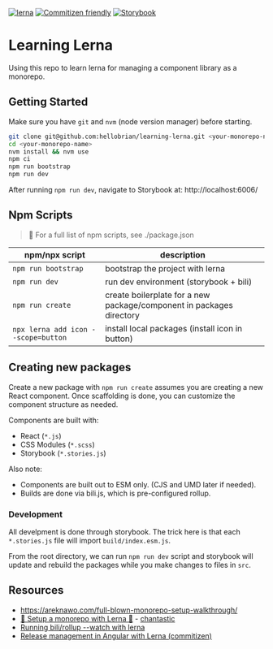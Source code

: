 [![lerna](https://img.shields.io/badge/maintained%20with-lerna-cc00ff.svg)](https://lerna.js.org/)
[![Commitizen friendly](https://img.shields.io/badge/commitizen-friendly-brightgreen.svg)](http://commitizen.github.io/cz-cli/)
[![Storybook](https://cdn.jsdelivr.net/gh/storybookjs/brand@master/badge/badge-storybook.svg)]()

# Learning Lerna

Using this repo to learn lerna for managing a component library as a monorepo.

## Getting Started

Make sure you have `git` and `nvm` (node version manager) before starting.

```sh
git clone git@github.com:hellobrian/learning-lerna.git <your-monorepo-name>
cd <your-monorepo-name>
nvm install && nvm use
npm ci
npm run bootstrap
npm run dev
```

After running `npm run dev`, navigate to Storybook at: http://localhost:6006/

## Npm Scripts

> 👀 For a full list of npm scripts, see ./package.json

| npm/npx script                      | description                                                          |
| ----------------------------------- | -------------------------------------------------------------------- |
| `npm run bootstrap`                 | bootstrap the project with lerna                                     |
| `npm run dev`                       | run dev environment (storybook + bili)                               |
| `npm run create`                    | create boilerplate for a new package/component in packages directory |
| `npx lerna add icon --scope=button` | install local packages (install icon in button)                      |

## Creating new packages

Create a new package with `npm run create` assumes you are creating a new React component. Once scaffolding is done, you can customize the component structure as needed.

Components are built with:

-   React (`*.js`)
-   CSS Modules (`*.scss`)
-   Storybook (`*.stories.js`)

Also note:

-   Components are built out to ESM only. (CJS and UMD later if needed).
-   Builds are done via bili.js, which is pre-configured rollup.

### Development

All develpment is done through storybook.
The trick here is that each `*.stories.js` file will import `build/index.esm.js`.

From the root directory, we can run `npm run dev` script and storybook will update and rebuild the packages while you make changes to files in `src`.

## Resources

-   https://areknawo.com/full-blown-monorepo-setup-walkthrough/
-   [🔴 Setup a monorepo with Lerna 🐉](https://www.youtube.com/watch?v=pU87ufl2lDc) - [chantastic](https://www.youtube.com/channel/UCXpmUxvG37qpckRHdkstf5w)
-   [Running bili/rollup --watch with lerna](https://stackoverflow.com/a/55655749/2058360)
-   [Release management in Angular with Lerna (commitizen)](https://blog.angularindepth.com/release-management-in-angular-with-lerna-21b4ab417c59)

```

```
